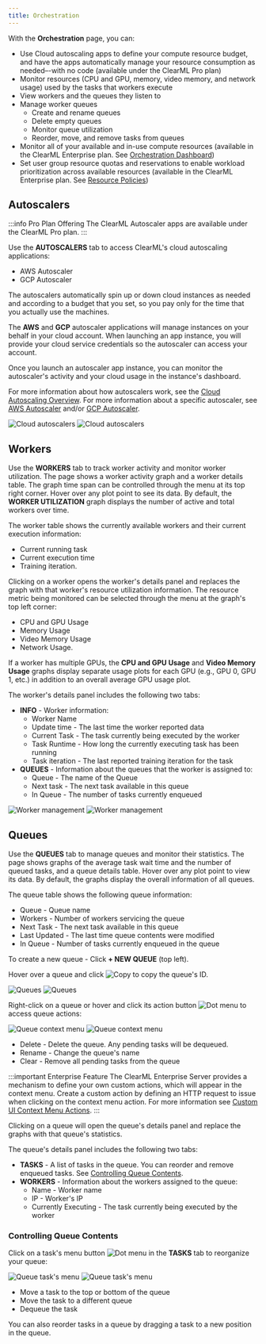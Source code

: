```yaml
---
title: Orchestration
---
```


With the **Orchestration** page, you can:

* Use Cloud autoscaling apps to define your compute resource budget, and have the apps automatically manage your resource 
consumption as needed–-with no code (available under the ClearML Pro plan)
* Monitor resources (CPU and GPU, memory, video memory, and network usage) used by the tasks that workers
  execute
* View workers and the queues they listen to
* Manage worker queues
  * Create and rename queues
  * Delete empty queues
  * Monitor queue utilization
  * Reorder, move, and remove tasks from queues
* Monitor all of your available and in-use compute resources (available in the ClearML Enterprise plan. See [Orchestration Dashboard](webapp_orchestration_dash.md))
* Set user group resource quotas and reservations to enable workload prioritization across available resources (available 
in the ClearML Enterprise plan. See [Resource Policies](resource_policies.md))

## Autoscalers

:::info Pro Plan Offering
The ClearML Autoscaler apps are available under the ClearML Pro plan.
:::

Use the **AUTOSCALERS** tab to access ClearML's cloud autoscaling applications:

* AWS Autoscaler
* GCP Autoscaler

The autoscalers automatically spin up or down cloud instances as needed and according to a budget that you set, so you 
pay only for the time that you actually use the machines.

The **AWS** and **GCP** autoscaler applications will manage instances on your behalf in your cloud account. When 
launching an app instance, you will provide your cloud service credentials so the autoscaler can access your account.

Once you launch an autoscaler app instance, you can monitor the autoscaler's activity and your cloud usage in the instance's
dashboard.

For more information about how autoscalers work, see the [Cloud Autoscaling Overview](../cloud_autoscaling/autoscaling_overview.md).
For more information about a specific autoscaler, see [AWS Autoscaler](applications/apps_aws_autoscaler.md)
and/or [GCP Autoscaler](applications/apps_gcp_autoscaler.md).

![Cloud autoscalers](../img/webapp_orchestration_autoscalers.png#light-mode-only)
![Cloud autoscalers](../img/webapp_orchestration_autoscalers_dark.png#dark-mode-only)

## Workers

Use the **WORKERS** tab to track worker activity and monitor worker utilization.
The page shows a worker activity graph and a worker details table. The graph time span can be controlled through the menu 
at its top right corner. Hover over any plot point to see its data. By default, the **WORKER UTILIZATION** graph displays the 
number of active and total workers over time.

The worker table shows the currently available workers and their current execution information: 
* Current running task
* Current execution time 
* Training iteration.


Clicking on a worker opens the worker's details panel and replaces the graph with that worker's resource utilization 
information. The resource metric being monitored can be selected through the menu at the graph's top left corner:
* CPU and GPU Usage
* Memory Usage
* Video Memory Usage
* Network Usage.

If a worker has multiple GPUs, the **CPU and GPU Usage** and **Video Memory Usage** graphs display separate usage plots 
for each GPU (e.g., GPU 0, GPU 1, etc.) in addition to an overall average GPU usage plot.

The worker's details panel includes the following two tabs:
* **INFO** - Worker information:
    * Worker Name
    * Update time - The last time the worker reported data
    * Current Task - The task currently being executed by the worker
    * Task Runtime - How long the currently executing task has been running
    * Task iteration - The last reported training iteration for the task
* **QUEUES** - Information about the queues that the worker is assigned to:
    * Queue - The name of the Queue
    * Next task - The next task available in this queue
    * In Queue - The number of tasks currently enqueued

![Worker management](../img/agents_queues_resource_management.png#light-mode-only)
![Worker management](../img/agents_queues_resource_management_dark.png#dark-mode-only)



## Queues

Use the **QUEUES** tab to manage queues and monitor their statistics. The page shows graphs of the average task 
wait time and the number of queued tasks, and a queue details table. Hover over any plot point to view its data. 
By default, the graphs display the overall information of all queues. 

The queue table shows the following queue information:
* Queue - Queue name 
* Workers - Number of workers servicing the queue
* Next Task - The next task available in this queue
* Last Updated - The last time queue contents were modified
* In Queue - Number of tasks currently enqueued in the queue

To create a new queue - Click **+ NEW QUEUE** (top left).

Hover over a queue and click <img src="/docs/latest/icons/ico-copy-to-clipboard.svg" alt="Copy" className="icon size-md space-sm" /> 
to copy the queue's ID. 

![Queues](../img/4100.png#light-mode-only)
![Queues](../img/4100_dark.png#dark-mode-only)

Right-click on a queue or hover and click its action button <img src="/docs/latest/icons/ico-dots-v-menu.svg" alt="Dot menu" className="icon size-md space-sm" /> 
to access queue actions:

![Queue context menu](../img/webapp_workers_queues_context.png#light-mode-only)
![Queue context menu](../img/webapp_workers_queues_context_dark.png#dark-mode-only)
   
* Delete - Delete the queue. Any pending tasks will be dequeued.
* Rename - Change the queue's name
* Clear - Remove all pending tasks from the queue

:::important Enterprise Feature
The ClearML Enterprise Server provides a mechanism to define your own custom actions, which will 
appear in the context menu. Create a custom action by defining an HTTP request to issue when clicking on the context menu
action. For more information see [Custom UI Context Menu Actions](../deploying_clearml/clearml_server_config.md#custom-ui-context-menu-actions).
:::

Clicking on a queue will open the queue's details panel and replace the graphs with that queue's statistics.

The queue's details panel includes the following two tabs: 
* **TASKS** - A list of tasks in the queue. You can reorder and remove enqueued tasks. See 
  [Controlling Queue Contents](#controlling-queue-contents).
* **WORKERS** - Information about the workers assigned to the queue:
  * Name - Worker name
  * IP - Worker's IP
  * Currently Executing - The task currently being executed by the worker

### Controlling Queue Contents

Click on a task's menu button <img src="/docs/latest/icons/ico-dots-v-menu.svg" alt="Dot menu" className="icon size-md space-sm" /> 
in the **TASKS** tab to reorganize your queue:

![Queue task's menu](../img/workers_queues_experiment_actions.png#light-mode-only)
![Queue task's menu](../img/workers_queues_experiment_actions_dark.png#dark-mode-only)  
  
* Move a task to the top or bottom of the queue
* Move the task to a different queue
* Dequeue the task

You can also reorder tasks in a queue by dragging a task to a new position in the queue.
